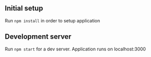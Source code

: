 ## Initial setup
Run `npm install` in order to setup application

## Development server
Run `npm start` for a dev server. Application runs on localhost:3000
